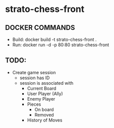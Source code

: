 # strato-chess-front

## DOCKER COMMANDS
- Build: docker build -t strato-chess-front .
- Run: docker run -d -p 80:80 strato-chess-front

## TODO:
- Create game session
    - session has ID
    - session is associated with
        - Current Board
        - User Player (Ally)
        - Enemy Player
        - Pieces
            - On board
            - Removed
        - History of Moves